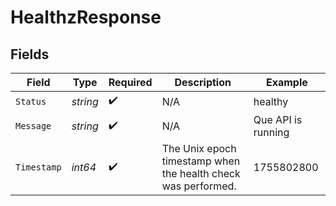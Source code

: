 # HealthzResponse


## Fields

| Field                                                         | Type                                                          | Required                                                      | Description                                                   | Example                                                       |
| ------------------------------------------------------------- | ------------------------------------------------------------- | ------------------------------------------------------------- | ------------------------------------------------------------- | ------------------------------------------------------------- |
| `Status`                                                      | *string*                                                      | :heavy_check_mark:                                            | N/A                                                           | healthy                                                       |
| `Message`                                                     | *string*                                                      | :heavy_check_mark:                                            | N/A                                                           | Que API is running                                            |
| `Timestamp`                                                   | *int64*                                                       | :heavy_check_mark:                                            | The Unix epoch timestamp when the health check was performed. | 1755802800                                                    |